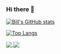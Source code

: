 ### Hi there 👋

[![Bill's GitHub stats](https://github-readme-stats.vercel.app/api?username=ywbk&theme=dracula&show_icons=true&count_private=true)](https://github.com/ywbk/github-readme-stats)

[![Top Langs](https://github-readme-stats.vercel.app/api/top-langs/?username=ywbk&theme=dracula&layout=compact)](https://github.com/ywbk/github-readme-stats)

<a href="https://github.com/ywbk/github-readme-stats">
  <img align="center" src="https://github-readme-stats.vercel.app/api?username=ywbk&theme=dracula&show_icons=true&count_private=true" />
</a>
<a href="https://github.com/ywbk/github-readme-stats">
  <img align="center" src="https://github-readme-stats.vercel.app/api/top-langs/?username=ywbk&theme=dracula&layout=compact" />
</a>

<!--
**YWBK/YWBK** is a ✨ _special_ ✨ repository because its `README.md` (this file) appears on your GitHub profile.

Here are some ideas to get you started:

- 🔭 I’m currently working on ...
- 🌱 I’m currently learning ...
- 👯 I’m looking to collaborate on ...
- 🤔 I’m looking for help with ...
- 💬 Ask me about ...
- 📫 How to reach me: ...
- 😄 Pronouns: ...
- ⚡ Fun fact: ...
-->
